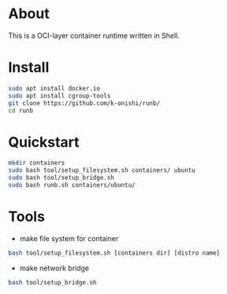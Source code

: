 # About

This is a OCI-layer container runtime written in Shell.

# Install

```bash
sudo apt install docker.io
sudo apt install cgroup-tools
git clone https://github.com/k-onishi/runb/
cd runb
```

# Quickstart

```bash
mkdir containers
sudo bash tool/setup_filesystem.sh containers/ ubuntu
sudo bash tool/setup_bridge.sh
sudo bash runb.sh containers/ubuntu/
```

# Tools

- make file system for container

```bash
bash tool/setup_filesystem.sh [containers dir] [distro name]
```

- make network bridge

```bash
bash tool/setup_bridge.sh
```
